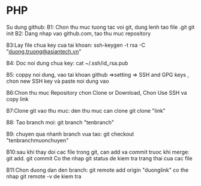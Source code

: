 # PHP
Su dung github:
B1: Chon thu muc tuong tac voi git, dung lenh tao file .git
git init
B2: Dang nhap vao github.com, tao thu muc repository

B3:Lay file chua key cua tai khoan:
ssh-keygen -t rsa -C "duong.truong@asiantech.vn"

B4: Doc noi dung chua key:
cat ~/.ssh/id_rsa.pub

B5: coppy noi dung, vao tai khoan github =>setting => SSH and GPG keys , chon new SSH key và paste noi dung vao

B6:Chon thu muc Repository chon Clone or Download, Chon Use SSH va copy link

B7:Clone git vao thu muc: den thu muc can clone
git clone "link"

B8: Tao branch moi:
git branch "tenbranch"

B9: chuyen qua nhanh branch vua tao:
git checkout "tenbranchmuonchuyen"

B10:sau khi thay doi cac file trong git, can add va commit truoc khi merge:
git add.
git commit
Co the nhap git status de kiem tra trang thai cua cac file

B11:Chon duong dan den branch:
git remote add origin "duonglink"
co the nhap git remote -v de kiem tra
